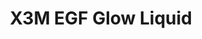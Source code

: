 ---  
title: X3M EGF Glow Liquid
description:
image: /images/banner.jpg
shop_link: 'https://www.beauty-bar.se/partner/pipers-hudvard/?add-to-cart=1605'
info_link: 'https://www.beauty-bar.se/produkt/x3megf-glow-liquid-100ml/'
pris: '295:-'
category: Toner
---